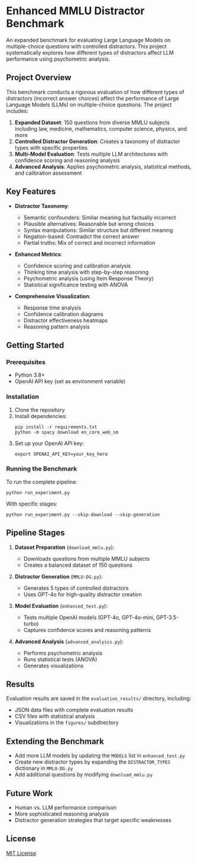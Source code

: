 # Enhanced MMLU Distractor Benchmark

An expanded benchmark for evaluating Large Language Models on multiple-choice questions with controlled distractors. This project systematically explores how different types of distractors affect LLM performance using psychometric analysis.

## Project Overview

This benchmark conducts a rigorous evaluation of how different types of distractors (incorrect answer choices) affect the performance of Large Language Models (LLMs) on multiple-choice questions. The project includes:

1. **Expanded Dataset**: 150 questions from diverse MMLU subjects including law, medicine, mathematics, computer science, physics, and more
2. **Controlled Distractor Generation**: Creates a taxonomy of distractor types with specific properties
3. **Multi-Model Evaluation**: Tests multiple LLM architectures with confidence scoring and reasoning analysis
4. **Advanced Analysis**: Applies psychometric analysis, statistical methods, and calibration assessment

## Key Features

- **Distractor Taxonomy**:
  - Semantic confounders: Similar meaning but factually incorrect
  - Plausible alternatives: Reasonable but wrong choices
  - Syntax manipulations: Similar structure but different meaning
  - Negation-based: Contradict the correct answer
  - Partial truths: Mix of correct and incorrect information

- **Enhanced Metrics**:
  - Confidence scoring and calibration analysis
  - Thinking time analysis with step-by-step reasoning
  - Psychometric analysis (using Item Response Theory)
  - Statistical significance testing with ANOVA

- **Comprehensive Visualization**:
  - Response time analysis
  - Confidence calibration diagrams
  - Distractor effectiveness heatmaps
  - Reasoning pattern analysis

## Getting Started

### Prerequisites

- Python 3.8+
- OpenAI API key (set as environment variable)

### Installation

1. Clone the repository
2. Install dependencies:
   ```
   pip install -r requirements.txt
   python -m spacy download en_core_web_sm
   ```
3. Set up your OpenAI API key:
   ```
   export OPENAI_API_KEY=your_key_here
   ```

### Running the Benchmark

To run the complete pipeline:
```
python run_experiment.py
```

With specific stages:
```
python run_experiment.py --skip-download --skip-generation
```

## Pipeline Stages

1. **Dataset Preparation** (`download_mmlu.py`):
   - Downloads questions from multiple MMLU subjects
   - Creates a balanced dataset of 150 questions

2. **Distractor Generation** (`MMLU-DG.py`):
   - Generates 5 types of controlled distractors
   - Uses GPT-4o for high-quality distractor creation

3. **Model Evaluation** (`enhanced_test.py`):
   - Tests multiple OpenAI models (GPT-4o, GPT-4o-mini, GPT-3.5-turbo)
   - Captures confidence scores and reasoning patterns

4. **Advanced Analysis** (`advanced_analysis.py`):
   - Performs psychometric analysis
   - Runs statistical tests (ANOVA)
   - Generates visualizations

## Results

Evaluation results are saved in the `evaluation_results/` directory, including:
- JSON data files with complete evaluation results
- CSV files with statistical analysis
- Visualizations in the `figures/` subdirectory

## Extending the Benchmark

- Add more LLM models by updating the `MODELS` list in `enhanced_test.py`
- Create new distractor types by expanding the `DISTRACTOR_TYPES` dictionary in `MMLU-DG.py`
- Add additional questions by modifying `download_mmlu.py`

## Future Work

- Human vs. LLM performance comparison
- More sophisticated reasoning analysis
- Distractor generation strategies that target specific weaknesses

## License

[MIT License](LICENSE)
